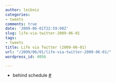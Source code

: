 ```yaml
---
author: leibniz
categories:
- tweets
comments: true
date: '2009-06-01T22:59:00Z'
slug: life-via-twitter-2009-06-01
tags:
- tweets
title: Life via Twitter (2009-06-01)
url: "/2009/06/01/life-via-twitter-2009-06-01/"
wordpress_id: 4056

---
```

* behind schedule [#](https://twitter.com/leibniz/statuses/1989540759)


